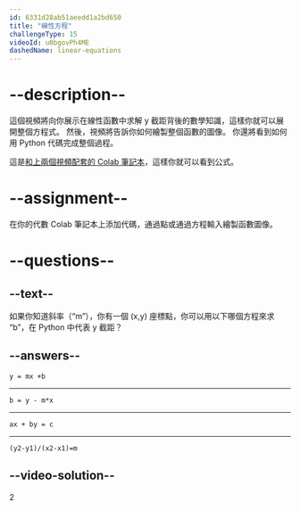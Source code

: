 ```yaml
---
id: 6331d28ab51aeedd1a2bd650
title: "線性方程"
challengeType: 15
videoId: u0bgovPh4ME
dashedName: linear-equations
---
```


# --description--

這個視頻將向你展示在線性函數中求解 y 截距背後的數學知識，這樣你就可以展開整個方程式。 然後，視頻將告訴你如何繪製整個函數的圖像。 你還將看到如何用 Python 代碼完成整個過程。

這是<a href="https://colab.research.google.com/drive/1UJ1w-XFTuCfK6FI3H2GT0lbxd2HO3tQ6?usp=sharing" target="_blank" rel="noopener noreferrer nofollow">和上兩個視頻配套的 Colab 筆記本</a>，這樣你就可以看到公式。

# --assignment--

在你的代數 Colab 筆記本上添加代碼，通過點或通過方程輸入繪製函數圖像。

# --questions--

## --text--

如果你知道斜率（“m”），你有一個 (x,y) 座標點，你可以用以下哪個方程來求 “b”，在 Python 中代表 y 截距？

## --answers--

`y = mx +b`

---

`b = y - m*x`

---

`ax + by = c`

---

`(y2-y1)/(x2-x1)=m`

## --video-solution--

2

